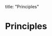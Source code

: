 <frontmatter>
title: "Principles"
</frontmatter>

<link rel="stylesheet" href="{{baseUrl}}/css/textbook.css">

<div class="website-content">

# Principles

<div id="main">

<include src="singleResponsibilityPrinciple/embed.md" boilerplate  />
<include src="interfaceSegregationPrinciple/embed.md" boilerplate  />
<include src="liskovSubstitutionPrinciple/embed.md" boilerplate  />
<include src="dependencyInversionPrinciple/embed.md" boilerplate  />
<include src="openClosedPrinciple/embed.md" boilerplate  />
<include src="solidPrinciples/embed.md" boilerplate  />
<include src="separationOfConcernsPrinciple/embed.md" boilerplate  />
<include src="lawOfDemeter/embed.md" boilerplate  />
<include src="brooksLaw/embed.md" boilerplate  />
<include src="yagniPrinciple/embed.md" boilerplate  />
<include src="dryPrinciple/embed.md" boilerplate  />
<!-- TODO: add review -->

</div>

</div>
